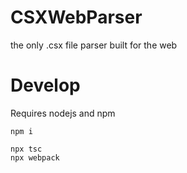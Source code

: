 # CSXWebParser
the only .csx file parser built for the web

# Develop

Requires nodejs and npm

```
npm i

npx tsc
npx webpack
```
